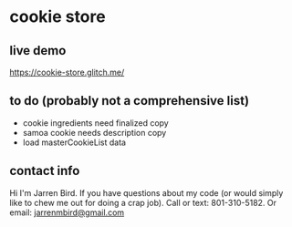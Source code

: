 # cookie store

## live demo

https://cookie-store.glitch.me/

## to do (probably not a comprehensive list)

- cookie ingredients need finalized copy
- samoa cookie needs description copy
- load masterCookieList data

## contact info

Hi I'm Jarren Bird. If you have questions about my code (or would simply like to chew me out for doing a crap job). Call or text: 801-310-5182. Or email: jarrenmbird@gmail.com